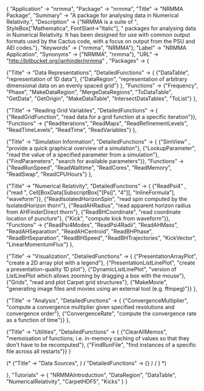 {
 "Application" -> "nrmma",
 "Package" -> "nrmma",
 "Title" -> "NRMMA Package",
 "Summary" -> 
   "A package for analysing data in Numerical Relativity.",
 "Description" -> 
   {"NRMMA is a suite of ", StyleBox["Mathematica", FontSlant->"Italic"], " packages for analysing data in Numerical Relativity.  It has been designed for use with common output formats used by the Cactus code, with a focus on output from the PSU and AEI codes."},
 "Keywords" -> {"nrmma", "NRMMA"},
 "Label" -> "NRMMA Application",
 "Synonyms" -> {"NRMMA", "nrmma"},
 "URL" -> "http://bitbucket.org/ianhinder/nrmma" ,
 "Packages" -> {

   {"Title" -> "Data Representations",
    "DetailedFunctions" -> {
      {"DataTable", "representation of 1D data"},
      {"DataRegion", "representation of arbitrary dimensional data on an evenly spaced grid"}
    },
    "Functions" -> {"Frequency", "Phase", "MakeDataRegion", 
      "MergeDataRegions", "ToDataTable", "GetData", "GetOrigin", 
      "MakeDataTable", "IntersectDataTables", "ToList"}
   },

   {"Title" -> "Reading Grid Variables",
    "DetailedFunctions" -> {
      {"ReadGridFunction", "read data for a grid function at a specific iteration"}},
    "Functions" -> {"ReadIterations", "ReadMaps", 
      "ReadRefinementLevels", "ReadTimeLevels", "ReadTime", 
      "ReadVariables"}
   },

   {"Title" -> "Simulation Information",
    "DetailedFunctions" -> {
      {"SimView" , "provide a quick graphical overview of a simulation"},
      {"LookupParameter", "read the value of a specified parameter from a simulation"},
      {"FindParameters", "search for available parameters"}},
    "Functions" -> {"ReadRunSpeed", "ReadWalltime", "ReadCores", 
      "ReadMemory", "ReadSwap", "ReadCPUHours"}
   },

   {"Title" -> "Numerical Relativity",
    "DetailedFunctions" -> {
      {"ReadPsi4" , {"read ", Cell[BoxData[SubscriptBox["\[Psi]", "4"]], "InlineFormula"], "waveform"}},
      {"ReadIsolatedHorizonSpin", "read spin computed by the IsolatedHorizon thorn"},
      {"ReadAHRadius", "read apparent horizon radius from AHFinderDirect thorn"},
      {"ReadBHCoordinate", "read coordinate location of puncture"},
      {"Kick", "compute kick from waveform"}},
    "Functions" -> {"ReadPsi4Modes", "ReadPsi4Radii", "ReadAHMass", 
      "ReadAHSeparation", "ReadAHCentroid", "ReadBHPhase", 
      "ReadBHSeparation", "ReadBHSpeed", "ReadBHTrajectories", 
      "KickVector", "LinearMomentumFlux"}
   },

   {"Title" -> "Visualization",
    "DetailedFunctions" -> {
      {"PresentationArrayPlot", "create a 2D array plot with a legend"},
      {"PresentationListLinePlot", "create a presentation-quality 1D plot"},
      {"DynamicListLinePlot", "version of ListLinePlot which allows zooming by dragging a box with the mouse"},
      {"Grids", "read and plot Carpet grid structures"},
      {"MakeMovie", "generating image files and movies using an external tool (e.g. ffmpeg)"}}
   },

   {"Title" -> "Analysis",
    "DetailedFunctions" -> {
      {"ConvergenceMultiplier", "compute a convergence multiplier given specified resolutions and convergence order"},
      {"ConvergenceRate", "compute the convergence rate as a function of time"}}
   },

   {"Title" -> "Utilities",
    "DetailedFunctions" -> {
      {"ClearAllMemos", "memoisation of functions; i.e. in-memory caching of values so that they don't have to be recomputed"},
      {"FindRunFile", "find instances of a specific file across all restarts"}}
   }

   (* {"Title" -> "Data Sources", *)
   (*  "DetailedFunctions" -> {} *)
   (* } *)

 },
 "Tutorials" -> {
   "NRMMAIntroduction",
   "DataRegion",
   "DataTable",
   "NumericalRelativity",
   "CarpetHDF5",
   "Kicks"
 } 
}